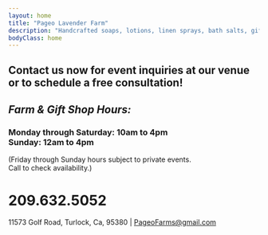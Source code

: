 ```yaml
---
layout: home
title: "Pageo Lavender Farm"
description: "Handcrafted soaps, lotions, linen sprays, bath salts, gift boxes, baskets and other unique items."
bodyClass: home
---
```


## Contact us now for event inquiries at our venue or to schedule a free consultation!

## *Farm & Gift Shop Hours:*

### Monday through Saturday: **10am to 4pm**<br>Sunday: **12am to 4pm**

(Friday through Sunday hours subject to private events.<br>Call to check availability.)

# 209.632.5052
 
11573 Golf Road, Turlock, Ca, 95380  |  PageoFarms@gmail.com
